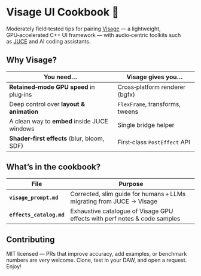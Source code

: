 <!-- readme.md -->
# Visage UI Cookbook 🚀

Moderately field‑tested tips for pairing [Visage](https://github.com/VitalAudio/visage) — a lightweight, GPU‑accelerated C++ UI framework — with audio‑centric
toolkits such as [JUCE](https://github.com/juce-framework/JUCE) and AI coding assistants.

## Why Visage?

| You need… | Visage gives you… |
|-----------|-------------------|
| **Retained‑mode GPU speed** in plug‑ins | Cross‑platform renderer (bgfx) |
| Deep control over **layout & animation** | `FlexFrame`, transforms, tweens |
| A clean way to **embed** inside JUCE windows | Single bridge helper |
| **Shader‑first effects** (blur, bloom, SDF) | First‑class `PostEffect` API |

## What’s in the cookbook?

| File | Purpose |
|------|---------|
| **`visage_prompt.md`** | Corrected, slim guide for humans + LLMs migrating from JUCE&nbsp;→ Visage |
| **`effects_catalog.md`** | Exhaustive catalogue of Visage GPU effects with perf notes & code samples |

## Contributing

MIT licensed — PRs that improve accuracy, add examples, or benchmark numbers are very welcome. Clone, test in your DAW, and open a request. Enjoy!
